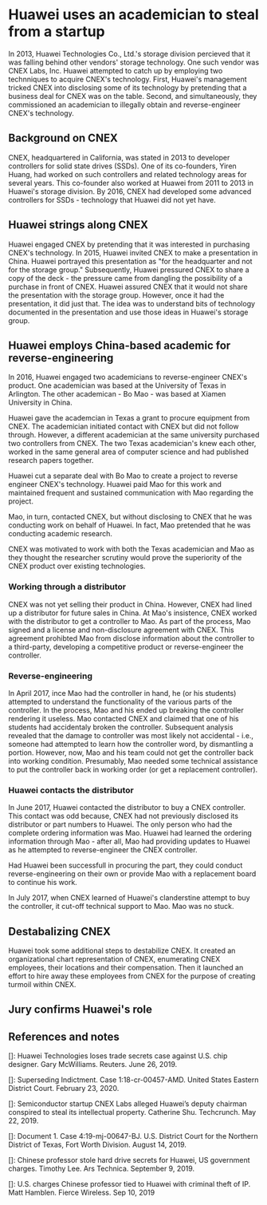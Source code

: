# Huawei uses an academician to steal from a startup
In 2013, Huawei Technologies Co., Ltd.'s storage division percieved that it was falling behind other vendors' storage technology.
One such vendor was CNEX Labs, Inc.
Huawei attempted to catch up by employing two technniques to acquire CNEX's technology.
First, Huawei's management tricked CNEX into disclosing some of its technology by pretending that a business deal for CNEX was on the table.
Second, and simultaneously, they commissioned an academician to illegally obtain and reverse-engineer CNEX's technology.

## Background on CNEX
CNEX, headquartered in California, was stated in 2013 to developer controllers for solid state drives (SSDs).
One of its co-founders, Yiren Huang, had worked on such controllers and related technology areas for several years.
This co-founder also worked at Huawei from 2011 to 2013 in Huawei's storage division.
By 2016, CNEX had developed some advanced controllers for SSDs - technology that Huawei did not yet have.

## Huawei strings along CNEX
Huawei engaged CNEX by pretending that it was interested in purchasing CNEX's technology.
In 2015, Huawei invited CNEX to make a presentation in China.
Huawei portrayed this presentation as "for the headquarter and not for the storage group."
Subsequently, Huawei pressured CNEX to share a copy of the deck - the pressure came from dangling the possibility of a purchase in front of CNEX.
Huawei assured CNEX that it would not share the presentation with the storage group.
However, once it had the presentation, it did just that.
The idea was to understand bits of technology documented in the presentation and use those ideas in Huawei's storage group.

## Huawei employs China-based academic for reverse-engineering
In 2016, Huawei engaged two academicians to reverse-engineer CNEX's product.
One academician was based at the University of Texas in Arlington.
The other academican - Bo Mao - was based at Xiamen University in China.

Huawei gave the academcian in Texas a grant to procure equipment from CNEX.
The academician initiated contact with CNEX but did not follow through.
However, a different academician at the same university purchased two controllers from CNEX. The two Texas academician's knew each other, worked in the same general area of computer science and had published research papers together.

Huawei cut a separate deal with Bo Mao to create a project to reverse engineer CNEX's technology.
Huawei paid Mao for this work and maintained frequent and sustained communication with Mao regarding the project.

Mao, in turn, contacted CNEX, but without disclosing to CNEX that he was conducting work on behalf of Huawei.
In fact, Mao pretended that he was conducting academic research.

CNEX was motivated to work with both the Texas academician and Mao as they thought the researcher scrutiny would prove the superiority of the CNEX product over existing technologies.

### Working through a distributor
CNEX was not yet selling their product in China.
However, CNEX had lined up a distributor for future sales in China.
At Mao's insistence, CNEX worked with the distributor to get a controller to Mao.
As part of the process, Mao signed and a license and non-disclosure agreement with CNEX.
This agreement prohibted Mao from disclose information about the controller to a third-party, developing a competitive product or reverse-engineer the controller.

### Reverse-engineering
In April 2017, ince Mao had the controller in hand, he (or his students) attempted to understand the functionality of the various parts of the controller.
In the process, Mao and his ended up breaking the controller rendering it useless.
Mao contacted CNEX and claimed that one of his students had accidentaly broken the controller.
Subsequent analysis revealed that the damage to controller was most likely not accidental - i.e., someone had attempted to learn how the controller word, by dismantling a portion.
However, now, Mao and his team could not get the controller back into working condition.
Presumably, Mao needed some technical assistance to put the controller back in working order (or get a replacement controller).

### Huawei contacts the distributor
In June 2017, Huawei contacted the distributor to buy a CNEX controller.
This contact was odd because, CNEX had not previously disclosed its distributor or part numbers to Huawei.
The only person who had the complete ordering information was Mao.
Huawei had learned the ordering information through Mao - after all, Mao had providing updates to Huawei as he attempted to reverse-engineer the CNEX controller.

Had Huawei been successfull in procuring the part, they could conduct reverse-engineering on their own or provide Mao with a replacement board to continue his work.

In July 2017, when CNEX learned of Huawei's clanderstine attempt to buy the controller, it cut-off technical support to Mao.
Mao was no stuck.

## Destabalizing CNEX
Huawei took some additional steps to destabilize CNEX.
It created an organizational chart representation of CNEX, enumerating CNEX employees, their locations and their compensation.
Then it launched an effort to hire away these employees from CNEX for the purpose of creating turmoil within CNEX.

## Jury confirms Huawei's role

## References and notes
\[\]: Huawei Technologies loses trade secrets case against U.S. chip designer. Gary McWilliams. Reuters. June 26, 2019.

\[\]: Superseding Indictment. Case 1:18-cr-00457-AMD. United States Eastern District Court. February 23, 2020.

\[\]: Semiconductor startup CNEX Labs alleged Huawei’s deputy chairman conspired to steal its intellectual property. Catherine Shu. Techcrunch. May 22, 2019.

\[\]: Document 1. Case 4:19-mj-00647-BJ. U.S. District Court for the Northern District of Texas, Fort Worth Division. August 14, 2019.

\[\]: Chinese professor stole hard drive secrets for Huawei, US government charges. Timothy Lee. Ars Technica. September 9, 2019.

\[\]: U.S. charges Chinese professor tied to Huawei with criminal theft of IP. Matt Hamblen. Fierce Wireless. Sep 10, 2019